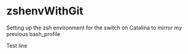 # zshenvWithGit
Setting up the zsh environment for the switch on Catalina to mirror my previous bash_profile

Test line
